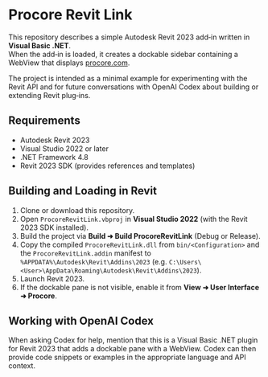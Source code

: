 # Procore Revit Link

This repository describes a simple Autodesk Revit 2023 add‑in written in **Visual Basic .NET**.  
When the add‑in is loaded, it creates a dockable sidebar containing a WebView that displays [procore.com](https://www.procore.com/).

The project is intended as a minimal example for experimenting with the Revit API and for
future conversations with OpenAI Codex about building or extending Revit plug‑ins.

## Requirements
- Autodesk Revit 2023
- Visual Studio 2022 or later
- .NET Framework 4.8
- Revit 2023 SDK (provides references and templates)

## Building and Loading in Revit
1. Clone or download this repository.
2. Open `ProcoreRevitLink.vbproj` in **Visual Studio 2022** (with the Revit 2023 SDK installed).
3. Build the project via **Build ➜ Build ProcoreRevitLink** (Debug or Release).
4. Copy the compiled `ProcoreRevitLink.dll` from `bin/<Configuration>` and the `ProcoreRevitLink.addin` manifest to `%APPDATA%\Autodesk\Revit\Addins\2023` (e.g. `C:\Users\<User>\AppData\Roaming\Autodesk\Revit\Addins\2023`).
5. Launch Revit 2023.
6. If the dockable pane is not visible, enable it from **View ➜ User Interface ➜ Procore**.

## Working with OpenAI Codex
When asking Codex for help, mention that this is a Visual Basic .NET plugin for Revit 2023
that adds a dockable pane with a WebView.  Codex can then provide code snippets or
examples in the appropriate language and API context.

